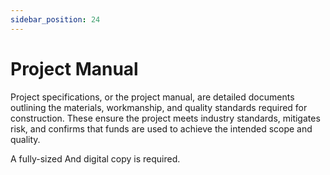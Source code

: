 ```yaml
---
sidebar_position: 24
---
```


# Project Manual

Project specifications, or the project manual, are detailed documents outlining the materials, workmanship, and quality standards required for construction. These ensure the project meets industry standards, mitigates risk, and confirms that funds are used to achieve the intended scope and quality.

A fully-sized And digital copy is required.
